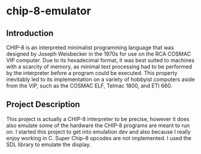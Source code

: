 # chip-8-emulator
## Introduction
CHIP-8 is an interpreted minimalist programming language that was designed by Joseph Weisbecker in the 1970s for use on the RCA COSMAC VIP computer. Due to its hexadecimal format, it was best suited to machines with a scarcity of memory, as minimal text processing had to be performed by the interpreter before a program could be executed. This property inevitably led to its implementation on a variety of hobbyist computers aside from the VIP, such as the COSMAC ELF, Telmac 1800, and ETI 660.

## Project Description
This project is actually a CHIP-8 interpreter to be precise, however it does also emulate some of the hardware the CHIP-8 programs are meant to run on. I started this project to get into emulation dev and also because I really enjoy working in C. Super Chip-8 opcodes are not implemented. I used the SDL library to emulate the display.
